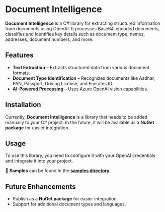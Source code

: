 # Document Intelligence  

**Document Intelligence** is a C# library for extracting structured information from documents using OpenAI. It processes Base64-encoded documents, classifies and identifies key details such as document type, names, addresses, document numbers, and more.  

## Features  

- **Text Extraction** – Extracts structured data from various document formats.  
- **Document Type Identification** – Recognizes documents like Aadhar, PAN, Passport, Driving License, and Emirates ID.  
- **AI-Powered Processing** – Uses Azure OpenAI vision capabilities.

## Installation  

Currently, **Document Intelligence** is a library that needs to be added manually to your C# project. In the future, it will be available as a **NuGet package** for easier integration.  

## Usage  

To use this library, you need to configure it with your OpenAI credentials and integrate it into your project.  

📌 **Samples** can be found in the [**samples directory**](https://https://github.com/slalithprasad/DocumentIntelligence/samples).

## Future Enhancements

- Publish as a **NuGet package** for easier integration.  
- Support for additional document types and languages.